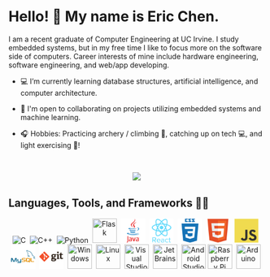 Hello! 👋 My name is Eric Chen.
=============================

I am a recent graduate of Computer Engineering at UC Irvine. I study embedded systems, but in my free time I like to focus more on the software side of computers. Career interests of mine include hardware engineering, software engineering, and web/app developing.

- 💻 I’m currently learning database structures, artificial intelligence, and computer architecture.

- 👯 I'm open to collaborating on projects utilizing embedded systems and machine learning.

- 🎧 Hobbies: Practicing archery / climbing 🏹, catching up on tech 💻, and light exercising 🏃!


</br>

<p float="left" align="center">
  <img src="https://github-readme-stats.vercel.app/api/top-langs/?username=e-chenxu&layout=compact&langs_count=6&hide=cmake,makefile&show_icons=true&count_private=true" width="48%" /> 
</p>

<h2 align="left">
  Languages, Tools, and Frameworks 👨‍💻
</h2>

<div align="center">
    <img src="https://cdn.jsdelivr.net/gh/devicons/devicon/icons/c/c-original.svg" title="C" alt="C" width="48" height="48"/>&nbsp;
    <img src="https://cdn.jsdelivr.net/gh/devicons/devicon/icons/cplusplus/cplusplus-original.svg" title="C++" alt="C++" width="48" height="48"/>&nbsp;
    <img src="https://cdn.jsdelivr.net/gh/devicons/devicon/icons/python/python-original.svg" title="Python" alt="Python" width="48" height="48"/>&nbsp;
    <img src="https://cdn.jsdelivr.net/gh/devicons/devicon/icons/flask/flask-original-wordmark.svg" title="Flask" **alt="Flask" width="48" height="48"/>&nbsp;
    <img src="https://github.com/devicons/devicon/blob/master/icons/java/java-original-wordmark.svg" title="Java" alt="Java" width="48" height="48"/>&nbsp;
    <img src="https://github.com/devicons/devicon/blob/master/icons/react/react-original-wordmark.svg" title="React" alt="React" width="48" height="48"/>&nbsp;
    <img src="https://github.com/devicons/devicon/blob/master/icons/css3/css3-plain-wordmark.svg"  title="CSS3" alt="CSS" width="48" height="48"/>&nbsp;
    <img src="https://github.com/devicons/devicon/blob/master/icons/html5/html5-original.svg" title="HTML5" alt="HTML" width="48" height="48"/>&nbsp;
    <img src="https://github.com/devicons/devicon/blob/master/icons/javascript/javascript-original.svg" title="JavaScript" alt="JavaScript" width="48" height="48"/>&nbsp;
    <img src="https://github.com/devicons/devicon/blob/master/icons/mysql/mysql-original-wordmark.svg" title="MySQL"  alt="MySQL" width="48" height="48"/>&nbsp;
    <img src="https://github.com/devicons/devicon/blob/master/icons/git/git-original-wordmark.svg" title="Git" **alt="Git" width="48" height="48"/>&nbsp;
    <img src="https://cdn.jsdelivr.net/gh/devicons/devicon/icons/windows8/windows8-original.svg" title="Windows" **alt="Windows" width="48" height="48"/>&nbsp;
    <img src="https://cdn.jsdelivr.net/gh/devicons/devicon/icons/linux/linux-original.svg" title="Linux" **alt="Linux" width="48" height="48"/>&nbsp;
    <img src="https://cdn.jsdelivr.net/gh/devicons/devicon/icons/visualstudio/visualstudio-plain.svg" title="Visual Studio" **alt="Visual Studio" width="48" height="48"/>&nbsp;
    <img src="https://cdn.jsdelivr.net/gh/devicons/devicon/icons/jetbrains/jetbrains-original.svg" title="JetBrains" **alt="JetBrains" width="48" height="48"/>&nbsp;
    <img src="https://cdn.jsdelivr.net/gh/devicons/devicon/icons/androidstudio/androidstudio-original.svg" title="Android Studio" **alt="Android Studio" width="48" height="48"/>
    <img src="https://cdn.jsdelivr.net/gh/devicons/devicon/icons/raspberrypi/raspberrypi-original.svg" title="Raspberry Pi" **alt="Raspberry Pi" width="48" height="48"/>&nbsp;
    <img src="https://cdn.jsdelivr.net/gh/devicons/devicon/icons/arduino/arduino-original-wordmark.svg" title="Arduino" **alt="Arduino" width="48" height="48"/>&nbsp;
</div>

<!-- <p align="center">
  <img src="https://spotify-github-profile.vercel.app/api/view?uid=1236166564&cover_image=true&theme=default&bar_color=d1ffd1&bar_color_cover=false"
</p> -->
